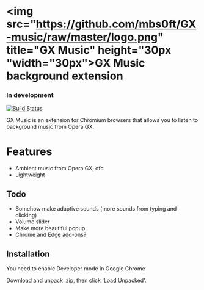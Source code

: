 # <img src="https://github.com/mbs0ft/GX-music/raw/master/logo.png" title="GX Music" height="30px "width="30px">GX Music background extension
### In development

[![Build Status](https://travis-ci.org/joemccann/dillinger.svg?branch=master)](https://github.com/mbs0ft/GX-music)

GX Music is an extension for Chromium browsers that allows you 
to listen to background music from Opera GX.

# Features
- Ambient music from Opera GX, ofc
- Lightweight

## Todo
- Somehow make adaptive sounds (more sounds from typing and clicking)
- Volume slider
- Make more beautiful popup
- Chrome and Edge add-ons?

## Installation

You need to enable Developer mode in Google Chrome

Download and unpack .zip, then click 'Load Unpacked'.
